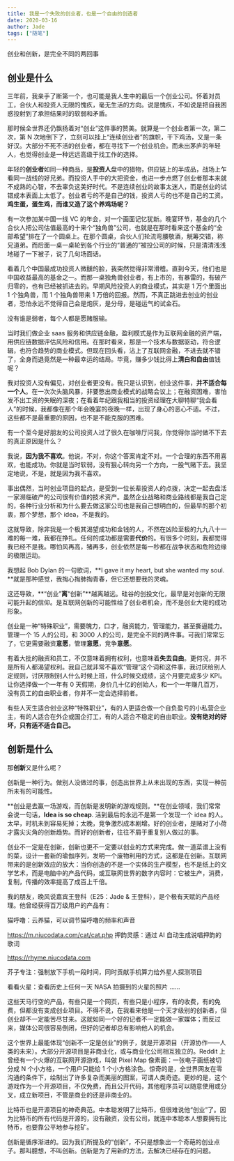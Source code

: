 ```yaml
---
title: 我是一个失败的创业者，也是一个自由的创造者
date: 2020-03-16
author: Jade
tags: ["随笔"]
---
```


创业和创新，是完全不同的两回事

<!--more-->

## 创业是什么 

三年前，我亲手了断第一个，也可能是我人生中的最后一个创业公司。怀着对员工，合伙人和投资人无限的愧疚，毫无生活的方向。说是愧疚，不如说是把自我困惑投射到了承担结果时的软弱和矛盾。

那时候全世界还仍飘扬着对“创业”这件事的赞美。就算是一个创业者第一次，第二次，第 N 次地倒下了，立刻可以挂上“连续创业者”的旗帜，干下鸡汤，又是一条好汉。大部分不死不活的创业者，都在寻找下一个创业机会。而未出茅庐的年轻人，也觉得创业是一种远远高级于找工作的选择。

年轻的**创业者**如同一种商品，是**投资人**盘中的猎物，供应链上的半成品，战场上乍看同一战线的好兄弟。而投资人手中的大把资金，也进一步点燃了创业者那本来就不成熟的心智，不去辜负这美好时代。不是连续创业的故事太迷人，而是创业的试错成本表面上太低了。创业者亏的不是自己的钱，投资人亏的也不是自己的工资。**鸡生蛋，蛋生鸡，而谁又造了这个养鸡场呢？**

有一次参加某中国一线 VC 的年会，对一个画面记忆犹新。晚宴环节，基金的几个合伙人把公司估值最高的十来个“独角兽”公司，也就是在那时看来这个基金的“全部希望”排在了一个圆桌上。在那个圆桌，合伙人们轮流弯腰敬酒，觥筹交错，称兄道弟。而后面一桌一桌轮到各个行业的“普通的”被投公司的时候，只是清清浅浅地碰了一下被子，说了几句场面话。

看着几个中国最成功投资人微醺的脸，我突然觉得非常滑稽。直到今天，他们也是中国收益最高的基金之一。而那一桌独角兽创业者，有上市的，有暴雷的，有破产归零的，也有已经被抓进去的。早期风险投资人的商业模式，其实是 1 万个里面出 1 个独角兽，而 1 个独角兽带来 1 万倍的回报。然而，不真正跳进去创业的创业者，恐怕永远不觉得自己会是炮灰，是分母，是碰运气的试金石。

没有谁是弱者，每个人都是愿赌服输。






当时我们做企业 saas 服务和供应链金融，盈利模式是作为互联网金融的资产端，用供应链数据评估风险和信用。在那时看来，那是一个技术与数据驱动，符合逻辑，也符合趋势的商业模式。但现在回头看，沾上了互联网金融，不进去就不错了，全身而退竟然是一种最幸运的结局。毕竟，赚多少钱比得上**清白和自由**值钱呢？

我对投资人没有偏见，对创业者更没有。我只是认识到，创业这件事，**并不适合每一个人**。在一次次头脑风暴，非要憋出商业模式的战略会议上；在融资困难，害怕发不出工资的失眠的深夜；在看着年纪跟我相当的投资经理在大聊特聊“我会看人”的时候，我都像在那个年会晚宴的夜晚一样，出现了身心的恶心不适。不过，这些都不是最重要的原因，也不是不能克服的困难。

有一个至今是好朋友的公司投资人过了很久在咖啡厅问我，你觉得你当时做不下去的真正原因是什么？

我说，**因为我不喜欢**。他说，不对，你这个答案肯定不对。一个合理的东西不用喜欢，也能成功。你就是当时软弱，没有狠心转向另一个方向，一股气赌下去。我坚定地说，不是，就是因为我不喜欢。

事出偶然，当时创业项目的起点，是受到一位长辈投资人的点拨，决定一起去盘活一家濒临破产的公司很有价值的技术资产。虽然企业战略和商业路线都是我自己定的，各种行业分析和为什么要去做这家公司也是我自己想明白的，但最早的那个初衷，那个梦想，那个 idea，不是我的。

这就导致，除非我是一个极其渴望成功和金钱的人，不然在凶险至极的九九八十一难的每一难，我都在挣扎。任何的成功都是需要**代价**的。有很多个时刻，我都觉得我已经不是我。哪怕风再高，猪再多，创业依然是每一秒都在战争状态和危险边缘的极限运动。

我想起 Bob Dylan 的一句歌词，**I gave it my heart, but she wanted my soul. **就是那种感觉，我掏心掏肺掏青春，但它还想要我的灵魂。

这还导致，**“创业”**离**“创新”**越离越远。硅谷的创投文化，最早是对创新的无限可能升起的信仰。是互联网创新的可能性给了创业者机会，而不是创业大佬的成功形象。

创业是一种“特殊职业”，需要魄力，口才，融资能力，管理能力，甚至撕逼能力。管理一个 15 人的公司，和 3000 人的公司，是完全不同的两件事。可我们常常忘了，它更需要融资**意愿**，管理**意愿**，竞争**意愿**。

有着大批的融资和员工，不仅意味着拥有权利，也意味着**失去自由**。更何况，并不是所有人都渴望权利。我自己就非常不喜欢“管理”这个词和这件事，我讨厌给别人定规则，讨厌限制别人什么时候上班，什么时候交成绩，这个月要完成多少 KPI。让你选择做一个一年有 0 天假期，身价几十亿的创始人，和一个一年赚几百万，没有员工的自由职业者，你并不一定会选择前者。

有些人天生适合创业这种“特殊职业”，有的人更适合做一个自负盈亏的小私营企业主，有的人适合在外企或国企打工，有的人适合不稳定的自由职业。**没有绝对的好坏，只有适不适合自己。**







## 创新是什么 

那**创新**又是什么呢？

创新是一种行为。做别人没做过的事，创造出世界上从未出现的东西，实现一种前所未有的可能性。

**创业是去赢一场游戏，而创新是发明新的游戏规则。**在创业领域，我们常常会说一句话，**Idea is so cheap**. 活到最后的永远不是第一个发现一个 idea 的人。太早，时机未到容易死掉；太晚，竞争激烈成本剧增。好的创业者，是赌对了小荷才露尖尖角的创新趋势。而好的创新者，往往不屑于重复别人做过的事。



创业不一定是在创新，创新也更不一定要以创业的方式来完成。做一道菜谱上没有的菜，设计一套新的瑜伽序列，发明一个废物利用的方式，这都是在创新。互联网带来的是创新效应的放大：当你创造的不是一个实体的生产模型，也不是纸上的文学艺术，而是电脑中的产品代码，或互联网世界的数字内容时：它被生产，消费，复制，传播的效率提高了成百上千倍。



我的朋友，晚风说嘉宾王登科（E25：Jade & 王登科），是个极有天赋的产品经理。他曾经获得百万级用户的产品有：



猫呼噜：云养猫，可以调节猫呼噜的频率和声音

https://m.niucodata.com/cat/cat.php
押韵灵感：通过 AI 自动生成说唱押韵的歌词

https://rhyme.niucodata.com

芥子专注：强制放下手机一段时间，同时贡献手机算力给外星人探测项目

看看火星：查看历史上任何一天 NASA 拍摄到的火星的照片
……



这些天马行空的产品，有些只是一个网页，有些只是小程序，有的收费，有的免费，但都没有变成创业项目。不得不说，在我看来他是一个天才级别的创新者，但创业却不一定能苦尽甘来。这就如同一个好的记者不一定能做一家媒体；而反过来，媒体公司很容易倒闭，但好的记者却总有影响他人的机会。



这个世界上最能体现“创新不一定是创业”的例子，就是开源项目（开源协作——人类的未来）。大部分开源项目是非商业化，或与商业化公司相互独立的。Reddit 上曾经有一个火爆的互联网开源游戏，叫做 Pixel Map 像素画：一张电子画纸被切分成 N 个小方格，一个用户只能给 1 个小方格涂色。惊奇的是，全世界网友在零沟通的条件下，绘制出了许多复杂而美丽的图案，可谓人类奇迹。更妙的是，这个游戏作为一个开源项目，不仅免费，而且公开代码，其他程序员可以随意使用或分叉，成立新项目，不管是商业的还是非商业的。



比特币也是开源项目的神奇典范。中本聪发明了比特币，但很难说他“创业”了。因为比特币的所有代码是开源的，没有融资，没有公司，就连中本聪本人想要拥有比特币，也要靠公平地参与挖矿。



创新是循序渐进的。因为我们所提及的“创新”，不只是想象出一个奇葩的创业点子。那叫臆想，不叫创新。创新是为了用新的方法，去解决已经存在的问题。

